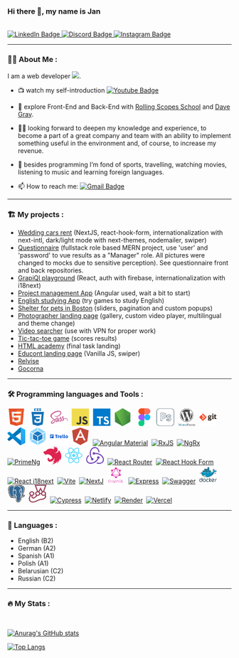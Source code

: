 ### Hi there 👋, my name is Jan

<img src="https://komarev.com/ghpvc/?username=janChorny&style=flat-square&color=yellow" alt=""/>

<div id="badges">
  <a href="https://www.linkedin.com/in/jan-chorny/">
    <img src="https://img.shields.io/badge/LinkedIn-blue?style=for-the-badge&logo=linkedin&logoColor=white" alt="LinkedIn Badge"/>
  </a>
   <a href="https://discordapp.com/users/908057931122102272/">
    <img src="https://img.shields.io/badge/Discord-darkblue?logo=discord&logoColor=white&style=for-the-badge" alt="Discord Badge"/>
  </a>
  <a href="https://www.instagram.com/jan_chorny/?hl=ru">
    <img src="https://img.shields.io/badge/Instagram-purple?logo=instagram&logoColor=white&style=for-the-badge" alt="Instagram Badge"/>
  </a>
</div>

---

### :man_technologist: About Me :
I am a web developer <img src="https://media.giphy.com/media/WUlplcMpOCEmTGBtBW/giphy.gif" width="30">.

- 📺 watch my self-introduction [![Youtube Badge](https://img.shields.io/badge/-JanChorny-red?style=flat&logo=Youtube&logoColor=white)](https://youtu.be/VE8yUIvbDLc) 

- :telescope: explore Front-End and Back-End with <a href="https://rs.school/">Rolling Scopes School</a> and <a href="https://www.youtube.com/@DaveGrayTeachesCode">Dave Gray</a>.

- 👨‍💼 looking forward to deepen my knowledge and experience, to become a part of a great company and team with an ability to implement something useful in the environment and, of course, to increase my revenue.

- 🥊 besides programming I’m fond of sports, travelling, watching movies, listening to music and learning foreign languages.

- :mailbox: How to reach me: [![Gmail Badge](https://img.shields.io/badge/-janchorny@gmail.com-white?style=flat&logo=Gmail&logoColor=red)](mailto:janchorny@gmail.com)

---

### 🏗️ My projects :
<ul>
  <li><a href="https://wedding-cortege.vercel.app/">Wedding cars rent</a> (NextJS, react-hook-form, internationalization with next-intl, dark/light mode with next-themes, nodemailer, swiper)</li> 
  <li><a href="https://questionnaire-wdpi.onrender.com/">Questionnaire</a> (fullstack role based MERN project, use 'user' and 'password' to vue results as a "Manager" role. All pictures were changed to mocks due to sensitive perception). See questionnaire front and back repositories.</li>
  <li><a href="https://deploy-preview-9--react-final-task.netlify.app/">GrapiQl playground</a> (React, auth with firebase, internationalization with i18next)</li>
  <li><a href="https://project-management-app.onrender.com/">Project management App</a> (Angular used, wait a bit to start)</li>
  <li><a href="https://rslang-freenokke.netlify.app/">English studying App</a> (try games to study English)</li>
  <li><a href="https://janchorny.github.io/shelter/pages/main/">Shelter for pets in Boston</a> (sliders, pagination and custom popups)</li>
  <li><a href="https://janchorny.github.io/photographer/">Photographer landing page</a> (gallery, custom video player, multilingual and theme change)</li>
  <li><a href="https://janchorny.github.io/video-searcher/">Video searcher</a> (use with VPN for proper work)</li>
  <li><a href="https://janchorny.github.io/tic-tac-toe/">Tic-tac-toe game</a> (scores results)</li>
  <li><a href="https://janchorny.github.io/html-academy/">HTML academy</a> (final task landing)</li>
  <li><a href="https://funny-pony-68b758.netlify.app/">Educont landing page</a> (Vanilla JS, swiper)</li> 
  <li><a href="https://janchorny.github.io/relvise/">Relvise</a></li>
  <li><a href="https://janchorny.github.io/gocorona/">Gocorna</a></li>
</ul>

---

### :hammer_and_wrench: Programming languages and Tools :

<div>
  <a href="https://www.w3schools.com/html/"><img src="https://github.com/devicons/devicon/blob/master/icons/html5/html5-original.svg" title="HTML5" alt="HTML" width="40" height="40"/></a>&nbsp;
  <a href="https://www.w3schools.com/css/"><img src="https://github.com/devicons/devicon/blob/master/icons/css3/css3-plain-wordmark.svg"  title="CSS3" alt="CSS" width="40" height="40"/></a>&nbsp;
  <a href="https://sass-lang.com/"><img src="https://github.com/devicons/devicon/blob/master/icons/sass/sass-original.svg"  title="SASS" alt="SASS" width="40" height="40"/></a>&nbsp;
  <a href="https://learn.javascript.ru/"><img src="https://github.com/devicons/devicon/blob/master/icons/javascript/javascript-original.svg" title="JavaScript" alt="JavaScript" width="40" height="40"/></a>&nbsp;
  <a href="https://www.typescriptlang.org/"><img src="https://github.com/devicons/devicon/blob/master/icons/typescript/typescript-original.svg" title="TypeScript" alt="TypeScript" width="40" height="40"/></a>&nbsp;
  <a href="https://nodejs.org/en/"><img src="https://github.com/devicons/devicon/blob/master/icons/nodejs/nodejs-original.svg" title="NodeJS" alt="NodeJS" width="40" height="40"/></a>&nbsp;
  <a href="https://www.figma.com/"><img src="https://github.com/devicons/devicon/blob/master/icons/figma/figma-original.svg" title="Figma" **alt="Figma" width="40" height="40"/></a>&nbsp;
  <a href="https://www.adobe.com/cis_ru/products/photoshop.html"><img src="https://github.com/devicons/devicon/blob/master/icons/photoshop/photoshop-line.svg" title="Photoshop" **alt="Photoshop" width="40" height="40"/></a>&nbsp;
  <a href="https://wordpress.org/"><img src="https://github.com/devicons/devicon/blob/master/icons/wordpress/wordpress-original.svg" title="Wordpress" **alt="Wordpress" width="40" height="40"/></a>&nbsp;
  <a href="https://git-scm.com/"><img src="https://github.com/devicons/devicon/blob/master/icons/git/git-original-wordmark.svg" title="Git" **alt="Git" width="40" height="40"/></a>&nbsp;
  <a href="https://code.visualstudio.com/"><img src="https://github.com/devicons/devicon/blob/master/icons/vscode/vscode-original.svg" title="VScode" **alt="VSCode" width="40" height="40"/></a>&nbsp;
  <a href="https://webpack.js.org/"><img src="https://github.com/devicons/devicon/blob/master/icons/webpack/webpack-original.svg" title="Webpack" **alt="Webpack" width="40" height="40"/></a>&nbsp;
  <a href="https://trello.com/"><img src="https://github.com/devicons/devicon/blob/master/icons/trello/trello-plain-wordmark.svg" title="Trello" **alt="Trello" width="40" height="40"/></a>&nbsp;
    <a href="https://angular.io/"><img src="https://github.com/devicons/devicon/blob/master/icons/angularjs/angularjs-plain.svg" title="Angular" alt="Angular MaterialL" width="40" height="40"/></a>&nbsp;
  <a href="https://material.angular.io/"><img src="https://material.angular.io/assets/img/angular-material-logo.svg" title="Angular Material" alt="Angular Material" width="40" height="40"/></a>&nbsp;
  <a href="https://rxjs.dev/"><img src="https://rxjs.dev/generated/images/marketing/home/Rx_Logo-512-512.png" title="RxJS" alt="RxJS" width="40" height="40"/></a>&nbsp;
  <a href="https://ngrx.io/"><img src="https://ngrx.io/assets/images/badge.svg" title="NgRx" alt="NgRx" width="40" height="40"/></a>&nbsp;
  <a href="https://www.primefaces.org/primeng/"><img src="https://primefaces.org/cdn/primeng/images/primeng-logo-dark.svg" title="PrimeNg" alt="PrimeNg" width="100" height="40"/></a>&nbsp;
  <a href="https://nestjs.com/"><img src="https://github.com/devicons/devicon/blob/master/icons/nestjs/nestjs-plain.svg" title="NestJS" alt="NestJS" width="40" height="40"/></a>&nbsp;
  <a href="https://react.dev/"><img src="https://github.com/devicons/devicon/blob/master/icons/react/react-original.svg" title="React" alt="React" width="40" height="40"/></a>&nbsp;
  <a href="https://redux.js.org/"><img src="https://github.com/devicons/devicon/blob/master/icons/redux/redux-original.svg" title="Redux" alt="Redux" width="40" height="40"/></a>&nbsp;
  <a href="https://reactrouter.com/en/main"><img src="https://cdn.freebiesupply.com/logos/large/2x/react-router-logo-png-transparent.png" title="React Router" alt="React Router" width="60" height="40"/></a>&nbsp;
  <a href="https://www.react-hook-form.com/"><img src="https://react-hook-form.com/images/logo/react-hook-form-logo-only.png" title="React Hook Form" alt="React Hook Form" width="40" height="40"/></a>&nbsp;
  <a href="https://react.i18next.com/"><img src="https://www.gitbook.com/cdn-cgi/image/width=40,dpr=2,height=40,fit=contain,format=auto/https%3A%2F%2F4042378089-files.gitbook.io%2F~%2Ffiles%2Fv0%2Fb%2Fgitbook-legacy-files%2Fo%2Fspaces%252F-L9iS6WpW81N7RGRTQ-K%252Favatar.png%3Fgeneration%3D1523345851027218%26alt%3Dmedia" title="React i18next" alt="React i18next" width="40" height="40"/></a>&nbsp;
  <a href="https://vitejs.dev/"><img src="https://vitejs.dev/logo.svg" title="Vite" alt="Vite" width="40" height="40"/></a>&nbsp;
  <a href="https://nextjs.org/"><img src="https://res.cloudinary.com/practicaldev/image/fetch/s--RpUfSAFP--/c_imagga_scale,f_auto,fl_progressive,h_1080,q_auto,w_1080/https://dev-to-uploads.s3.amazonaws.com/uploads/articles/8otweo5ef6kwc26rmxe5.png" title="NextJS" alt="NextJ" width="40" height="40"/></a>&nbsp;
  <a href="https://graphql.org/"><img src="https://github.com/devicons/devicon/blob/master/icons/graphql/graphql-plain-wordmark.svg" title="GraphQL" alt="GraphQL" width="40" height="40"/></a>&nbsp;
  <a href="https://expressjs.com/"><img src="https://w7.pngwing.com/pngs/925/447/png-transparent-express-js-node-js-javascript-mongodb-node-js-text-trademark-logo.png" title="Express" alt="Express" width="40" height="40"/></a>&nbsp;
  <a href="https://swagger.io/"><img src="https://upload.wikimedia.org/wikipedia/commons/a/ab/Swagger-logo.png" title="Swagger" alt="Swagger" width="40" height="40"/></a>&nbsp;
  <a href="https://www.docker.com/"><img src="https://github.com/devicons/devicon/blob/master/icons/docker/docker-original-wordmark.svg" title="Docker" alt="Docker" width="40" height="40"/></a>&nbsp;
  <a href="https://www.postgresql.org/"><img src="https://github.com/devicons/devicon/blob/master/icons/postgresql/postgresql-original.svg" title="PostgeSQL" alt="PostgreSQL" width="40" height="40"/></a>&nbsp;
  <a href="https://jestjs.io/"><img src="https://github.com/devicons/devicon/blob/master/icons/jest/jest-plain.svg" title="Jest" alt="Jest" width="40" height="40"/></a>&nbsp;
  <a href="https://www.cypress.io/"><img src="https://www.cypress.io/_astro/navbar-brand._O9_em9E.svg" title="Cypress" alt="Cypress" width="70" height="30"/></a>&nbsp;
  <a href="https://www.netlify.com/"><img src="https://cdn.freebiesupply.com/logos/large/2x/netlify-logo-png-transparent.png" title="Netlify" alt="Netlify" width="40" height="40"/><a/>&nbsp;
  <a href="https://www.render.com/"><img src="https://avatars.githubusercontent.com/u/42682871?s=280&v=4" title="Render" alt="Render" width="40" height="40"/></a>&nbsp;
  <a href="https://vercel.com/home"><img src="https://pbs.twimg.com/media/F3BW7x3bwAATNkj?format=png&name=4096x4096" title="Vercel" alt="Vercel" width="70" height="40"/></a>&nbsp;
</div>

---

### 💬 Languages :

<ul>
  <li>English (B2)</li>
  <li>German (A2)</li>
  <li>Spanish (A1)</li>
  <li>Polish (A1)</li>
  <li>Belarusian (C2)</li>
  <li>Russian (C2)</li>
</ul>

---

### :fire: My Stats :

<img src="https://www.codewars.com/users/janChorny/badges/large" alt=""/>

[![Anurag's GitHub stats](https://github-readme-stats.vercel.app/api?username=janChorny&hide=issues,contribs&show_icons=true&theme=vision-friendly-dark)](https://github.com/anuraghazra/github-readme-stats)

[![Top Langs](https://github-readme-stats.vercel.app/api/top-langs/?username=janChorny&layout=compact&theme=merko&langs_count=4)](https://github.com/anuraghazra/github-readme-stats)

<!--
**janChorny/janChorny** is a ✨ _special_ ✨ repository because its `README.md` (this file) appears on your GitHub profile.

Here are some ideas to get you started:

- 🔭 I’m currently working on ...
- 🌱 I’m currently learning ...
- 👯 I’m looking to collaborate on ...
- 🤔 I’m looking for help with ...
- 💬 Ask me about ...
- 📫 How to reach me: ...
- 😄 Pronouns: ...
- ⚡ Fun fact: ...
-->
